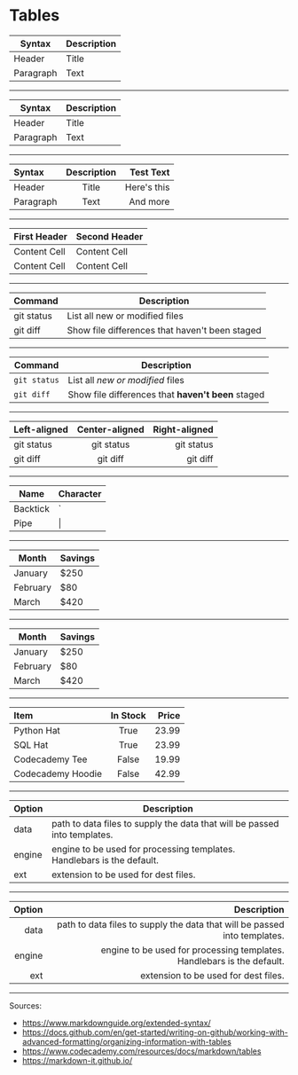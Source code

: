 Tables
=========

| Syntax      | Description |
| ----------- | ----------- |
| Header      | Title       |
| Paragraph   | Text        |

---

| Syntax | Description |
| --- | ----------- |
| Header | Title |
| Paragraph | Text |

---

| Syntax      | Description | Test Text     |
| :---        |    :----:   |          ---: |
| Header      | Title       | Here's this   |
| Paragraph   | Text        | And more      |

---

| First Header  | Second Header |
| ------------- | ------------- |
| Content Cell  | Content Cell  |
| Content Cell  | Content Cell  |

---

| Command | Description |
| --- | --- |
| git status | List all new or modified files |
| git diff | Show file differences that haven't been staged |

---

| Command | Description |
| --- | --- |
| `git status` | List all *new or modified* files |
| `git diff` | Show file differences that **haven't been** staged |

---

| Left-aligned | Center-aligned | Right-aligned |
| :---         |     :---:      |          ---: |
| git status   | git status     | git status    |
| git diff     | git diff       | git diff      |

---

| Name     | Character |
| ---      | ---       |
| Backtick | `         |
| Pipe     | \|        |

---

| Month    | Savings |
| -------- | ------- |
| January  | $250    |
| February | $80     |
| March    | $420    |

---

| Month | Savings |
| -------- | ------- |
| January | $250 |
| February | $80 |
| March | $420 |

---

| Item              | In Stock | Price |
| :---------------- | :------: | ----: |
| Python Hat        |   True   | 23.99 |
| SQL Hat           |   True   | 23.99 |
| Codecademy Tee    |  False   | 19.99 |
| Codecademy Hoodie |  False   | 42.99 |

---

| Option | Description |
| ------ | ----------- |
| data   | path to data files to supply the data that will be passed into templates. |
| engine | engine to be used for processing templates. Handlebars is the default. |
| ext    | extension to be used for dest files. |

---

| Option | Description |
| ------:| -----------:|
| data   | path to data files to supply the data that will be passed into templates. |
| engine | engine to be used for processing templates. Handlebars is the default. |
| ext    | extension to be used for dest files. |

-------------------------------------

Sources:

* https://www.markdownguide.org/extended-syntax/
* https://docs.github.com/en/get-started/writing-on-github/working-with-advanced-formatting/organizing-information-with-tables
* https://www.codecademy.com/resources/docs/markdown/tables
* https://markdown-it.github.io/

